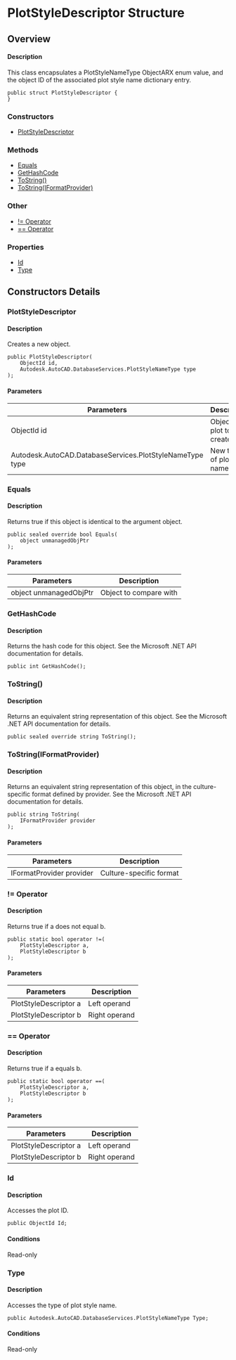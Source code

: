 # PlotStyleDescriptor Structure

## Overview

#### Description
This class encapsulates a PlotStyleNameType ObjectARX enum value, and the object ID of the associated plot style name dictionary entry.
```text
public struct PlotStyleDescriptor {
}
```

### Constructors

- [PlotStyleDescriptor](#plotstyledescriptor)

### Methods

- [Equals](#equals)
- [GetHashCode](#gethashcode)
- [ToString()](#tostring())
- [ToString(IFormatProvider)](#tostring(iformatprovider))

### Other

- [!= Operator](#!=-operator)
- [== Operator](#==-operator)

### Properties

- [Id](#id)
- [Type](#type)


## Constructors Details

### PlotStyleDescriptor

#### Description
Creates a new object.
```text
public PlotStyleDescriptor(
    ObjectId id, 
    Autodesk.AutoCAD.DatabaseServices.PlotStyleNameType type
);
```

#### Parameters
| Parameters | Description |
| --- | --- |
| ObjectId id | Object ID of plot to create from |
| Autodesk.AutoCAD.DatabaseServices.PlotStyleNameType type | New type of plot style name |

### Equals

#### Description
Returns true if this object is identical to the argument object.
```text
public sealed override bool Equals(
    object unmanagedObjPtr
);
```

#### Parameters
| Parameters | Description |
| --- | --- |
| object unmanagedObjPtr | Object to compare with |

### GetHashCode

#### Description
Returns the hash code for this object. See the Microsoft .NET API documentation for details.
```text
public int GetHashCode();
```

### ToString()

#### Description
Returns an equivalent string representation of this object. See the Microsoft .NET API documentation for details.
```text
public sealed override string ToString();
```

### ToString(IFormatProvider)

#### Description
Returns an equivalent string representation of this object, in the culture-specific format defined by provider. See the Microsoft .NET API documentation for details.
```text
public string ToString(
    IFormatProvider provider
);
```

#### Parameters
| Parameters | Description |
| --- | --- |
| IFormatProvider provider | Culture-specific format |

### != Operator

#### Description
Returns true if a does not equal b.
```text
public static bool operator !=(
    PlotStyleDescriptor a, 
    PlotStyleDescriptor b
);
```

#### Parameters
| Parameters | Description |
| --- | --- |
| PlotStyleDescriptor a | Left operand |
| PlotStyleDescriptor b | Right operand |

### == Operator

#### Description
Returns true if a equals b.
```text
public static bool operator ==(
    PlotStyleDescriptor a, 
    PlotStyleDescriptor b
);
```

#### Parameters
| Parameters | Description |
| --- | --- |
| PlotStyleDescriptor a | Left operand |
| PlotStyleDescriptor b | Right operand |

### Id

#### Description
Accesses the plot ID.
```text
public ObjectId Id;
```

#### Conditions
Read-only
### Type

#### Description
Accesses the type of plot style name.
```text
public Autodesk.AutoCAD.DatabaseServices.PlotStyleNameType Type;
```

#### Conditions
Read-only
